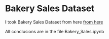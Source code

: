 # Bakery Sales Dataset
I took Bakery Sales Dataset from here [from here](https://www.kaggle.com/datasets/jacouchs/marketing-budget-and-actual-sales-dataset)

All conclusions are in the file Bakery_Sales.ipynb
